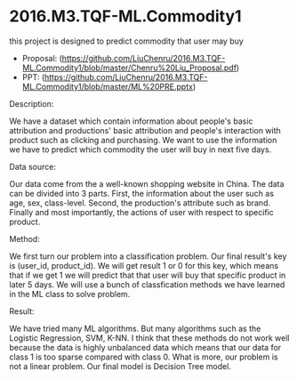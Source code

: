 # 2016.M3.TQF-ML.Commodity1
this project is designed to predict commodity that user may buy

* Proposal: (https://github.com/LiuChenru/2016.M3.TQF-ML.Commodity1/blob/master/Chenru%20Liu_Proposal.pdf)
* PPT: (https://github.com/LiuChenru/2016.M3.TQF-ML.Commodity1/blob/master/ML%20PRE.pptx)


Description:

  We have a dataset which contain information about people's basic attribution and productions' basic attribution and people's interaction with product such as clicking and purchasing. We want to use the information we have to predict which commodity the user will buy in next five days.
  
Data source:

  Our data come from the a well-known shopping website in China. The data can be divided into 3 parts. First, the information about the user such as age, sex, class-level. Second, the production's attribute such as brand. Finally and most importantly, the actions of user with respect to specific product.
  
Method:

  We first turn our problem into a classification problem. Our final result's key is (user_id, product_id). We will get result 1 or 0 for this key, which means that if we get 1 we will predict that that user will buy that specific product in later 5 days.
  We will use a bunch of classfication methods we have learned in the ML class to solve problem.

Result:

  We have tried many ML algorithms. But many algorithms such as the Logistic Regression, SVM, K-NN. I think that these methods do not work well  because the data is highly unbalanced data which means that our data for class 1 is too sparse compared with class 0. What is more, our problem is not a linear problem.
  Our final model is Decision Tree model.
 
 
